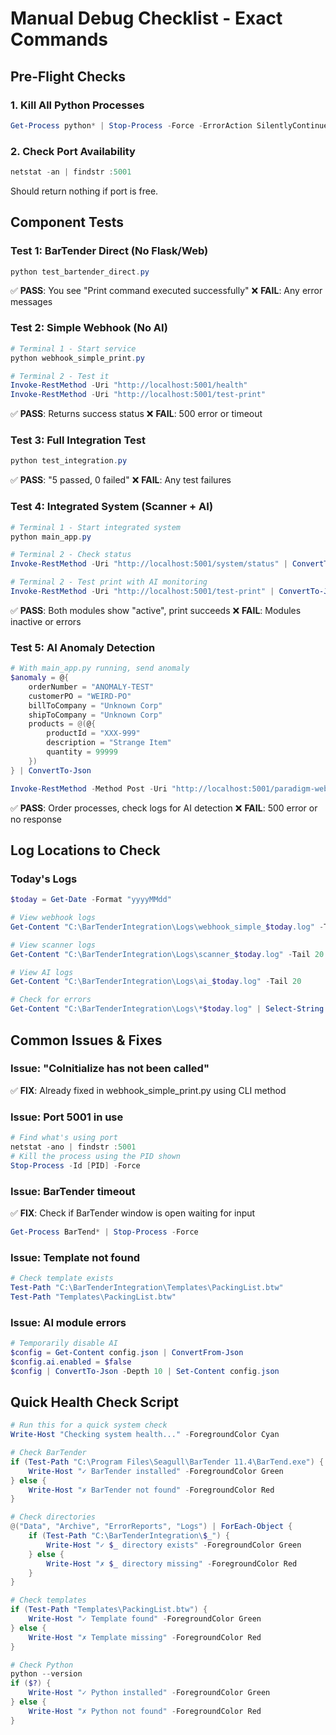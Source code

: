# Manual Debug Checklist - Exact Commands

## Pre-Flight Checks

### 1. Kill All Python Processes
```powershell
Get-Process python* | Stop-Process -Force -ErrorAction SilentlyContinue
```

### 2. Check Port Availability
```powershell
netstat -an | findstr :5001
```
Should return nothing if port is free.

## Component Tests

### Test 1: BarTender Direct (No Flask/Web)
```powershell
python test_bartender_direct.py
```
✅ **PASS**: You see "Print command executed successfully"
❌ **FAIL**: Any error messages

### Test 2: Simple Webhook (No AI)
```powershell
# Terminal 1 - Start service
python webhook_simple_print.py

# Terminal 2 - Test it
Invoke-RestMethod -Uri "http://localhost:5001/health"
Invoke-RestMethod -Uri "http://localhost:5001/test-print"
```
✅ **PASS**: Returns success status
❌ **FAIL**: 500 error or timeout

### Test 3: Full Integration Test
```powershell
python test_integration.py
```
✅ **PASS**: "5 passed, 0 failed"
❌ **FAIL**: Any test failures

### Test 4: Integrated System (Scanner + AI)
```powershell
# Terminal 1 - Start integrated system
python main_app.py

# Terminal 2 - Check status
Invoke-RestMethod -Uri "http://localhost:5001/system/status" | ConvertTo-Json

# Terminal 2 - Test print with AI monitoring
Invoke-RestMethod -Uri "http://localhost:5001/test-print" | ConvertTo-Json
```
✅ **PASS**: Both modules show "active", print succeeds
❌ **FAIL**: Modules inactive or errors

### Test 5: AI Anomaly Detection
```powershell
# With main_app.py running, send anomaly
$anomaly = @{
    orderNumber = "ANOMALY-TEST"
    customerPO = "WEIRD-PO"
    billToCompany = "Unknown Corp"
    shipToCompany = "Unknown Corp"
    products = @(@{
        productId = "XXX-999"
        description = "Strange Item"
        quantity = 99999
    })
} | ConvertTo-Json

Invoke-RestMethod -Method Post -Uri "http://localhost:5001/paradigm-webhook" -Body $anomaly -ContentType "application/json"
```
✅ **PASS**: Order processes, check logs for AI detection
❌ **FAIL**: 500 error or no response

## Log Locations to Check

### Today's Logs
```powershell
$today = Get-Date -Format "yyyyMMdd"

# View webhook logs
Get-Content "C:\BarTenderIntegration\Logs\webhook_simple_$today.log" -Tail 20

# View scanner logs  
Get-Content "C:\BarTenderIntegration\Logs\scanner_$today.log" -Tail 20

# View AI logs
Get-Content "C:\BarTenderIntegration\Logs\ai_$today.log" -Tail 20

# Check for errors
Get-Content "C:\BarTenderIntegration\Logs\*$today.log" | Select-String "ERROR"
```

## Common Issues & Fixes

### Issue: "CoInitialize has not been called"
✅ **FIX**: Already fixed in webhook_simple_print.py using CLI method

### Issue: Port 5001 in use
```powershell
# Find what's using port
netstat -ano | findstr :5001
# Kill the process using the PID shown
Stop-Process -Id [PID] -Force
```

### Issue: BarTender timeout
✅ **FIX**: Check if BarTender window is open waiting for input
```powershell
Get-Process BarTend* | Stop-Process -Force
```

### Issue: Template not found
```powershell
# Check template exists
Test-Path "C:\BarTenderIntegration\Templates\PackingList.btw"
Test-Path "Templates\PackingList.btw"
```

### Issue: AI module errors
```powershell
# Temporarily disable AI
$config = Get-Content config.json | ConvertFrom-Json
$config.ai.enabled = $false
$config | ConvertTo-Json -Depth 10 | Set-Content config.json
```

## Quick Health Check Script
```powershell
# Run this for a quick system check
Write-Host "Checking system health..." -ForegroundColor Cyan

# Check BarTender
if (Test-Path "C:\Program Files\Seagull\BarTender 11.4\BarTend.exe") {
    Write-Host "✓ BarTender installed" -ForegroundColor Green
} else {
    Write-Host "✗ BarTender not found" -ForegroundColor Red
}

# Check directories
@("Data", "Archive", "ErrorReports", "Logs") | ForEach-Object {
    if (Test-Path "C:\BarTenderIntegration\$_") {
        Write-Host "✓ $_ directory exists" -ForegroundColor Green
    } else {
        Write-Host "✗ $_ directory missing" -ForegroundColor Red
    }
}

# Check templates
if (Test-Path "Templates\PackingList.btw") {
    Write-Host "✓ Template found" -ForegroundColor Green
} else {
    Write-Host "✗ Template missing" -ForegroundColor Red
}

# Check Python
python --version
if ($?) {
    Write-Host "✓ Python installed" -ForegroundColor Green
} else {
    Write-Host "✗ Python not found" -ForegroundColor Red
}
``` 